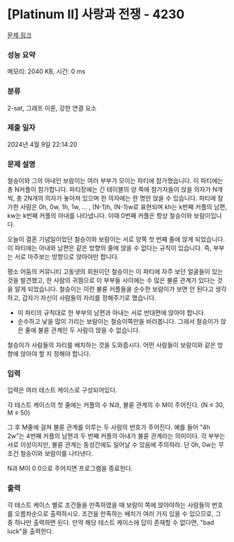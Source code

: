 # [Platinum II] 사랑과 전쟁 - 4230 

[문제 링크](https://www.acmicpc.net/problem/4230) 

### 성능 요약

메모리: 2040 KB, 시간: 0 ms

### 분류

2-sat, 그래프 이론, 강한 연결 요소

### 제출 일자

2024년 4월 9일 22:14:20

### 문제 설명

<p>철승이와 그의 아내인 보람이는 여러 부부가 모이는 파티에 참가했습니다. 이 파티에는 총 N커플이 참가합니다. 파티장에는 긴 테이블의 양 쪽에 참가자들이 앉을 의자가 N개씩, 총 2N개의 의자가 놓아져 있으며 한 의자에는 한 명만 앉을 수 있습니다. 파티에 참가한 사람은 0h, 0w, 1h, 1w, ... , (N-1)h, (N-1)w로 표현되며 kh는 k번째 커플의 남편, kw는 k번째 커플의 아내를 나타냅니다. 이때 0번째 커플은 항상 철승이와 보람이입니다.</p>

<p>오늘이 결혼 기념일이었던 철승이와 보람이는 서로 양쪽 첫 번째 줄에 앉게 되었습니다. 이 파티에는 아내와 남편은 같은 방향의 줄에 앉을 수 없다는 규칙이 있습니다. 즉, 부부는 서로 마주보는 방향으로 앉아야만 합니다.</p>

<p>평소 어둠의 커뮤니티 고동넷의 회원이던 철승이는 이 파티에 자주 보던 얼굴들이 있는 것을 발견했고, 한 사람의 귀띔으로 이 부부들 사이에는 수 많은 불륜 관계가 있다는 것을 알게 되었습니다. 철승이는 이런 불륜 커플들을 순수한 보람이가 보면 안 된다고 생각하고, 갑자기 자신이 사람들의 자리를 정해주기로 했습니다.</p>

<ul>
	<li>이 파티의 규칙대로 한 부부의 남편과 아내는 서로 반대편에 앉아야 합니다.</li>
	<li>순수하고 낯을 많이 가리는 보람이는 철승이쪽만을 바라봅니다. 그래서 철승이가 앉은 줄에 불륜 관계인 두 사람이 앉을 수 없습니다.</li>
</ul>

<p>철승이가 사람들의 자리를 배치하는 것을 도와줍시다. 어떤 사람들이 보람이와 같은 방향에 앉아야 할 지 정해야 합니다.</p>

### 입력 

 <p>입력은 여러 테스트 케이스로 구성되어있다.</p>

<p>각 테스트 케이스의 첫 줄에는 커플의 수 N과, 불륜 관계의 수 M이 주어진다. (N ≤ 30, M ≤ 50)</p>

<p>그 후 M줄에 걸쳐 불륜 관계를 이루는 두 사람의 번호가 주어진다. 예를 들어 "4h 2w"는 4번째 커플의 남편과 두 번째 커플의 아내가 불륜 관계라는 의미이다. 각 부부는 서로 이성이지만, 불륜 관계는 동성간에도 일어날 수 있음에 주의하라. 단 0h, 0w는 무조건 철승이와 보람이를 나타낸다.</p>

<p>N과 M이 0 0으로 주어지면 프로그램을 종료한다.</p>

### 출력 

 <p>각 테스트 케이스 별로 조건들을 만족하였을 때 보람이 쪽에 앉아야하는 사람들의 번호를 오름차순으로 출력하시오. 조건을 만족하는 배치가 여러 가지 있을 수 있으므로, 그 중 하나만 출력하면 된다. 만약 해당 테스트 케이스에 답이 존재할 수 없다면, "bad luck"을 출력한다.</p>

